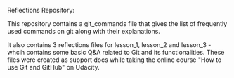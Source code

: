 Reflections Repository:

This repository contains a git_commands file that gives the list of frequently used commands on git along with their explanations.

It also contains 3 reflections files for lesson_1, lesson_2 and lesson_3 - whcih contains some basic Q&A related to Git and its
functionalities. These files were created as support docs while taking the online course "How to use Git and GitHub" on
Udacity.
